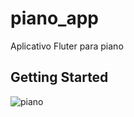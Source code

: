 # piano_app

Aplicativo Fluter para piano

## Getting Started

![piano](https://user-images.githubusercontent.com/53340410/103444194-0416f580-4c45-11eb-9ae4-0e2e6c89d115.png)
